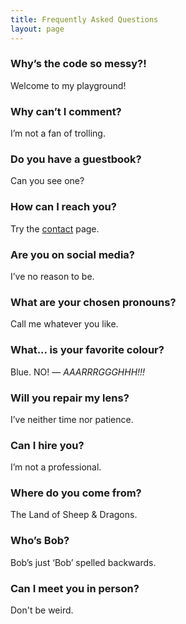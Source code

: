 ```yaml
---
title: Frequently Asked Questions
layout: page
---
```


### Why’s the code so messy?! ###

Welcome to my playground!

### Why can’t I comment? ###

I’m not a fan of trolling.

### Do you have a guestbook? ###

Can you see one?

### How can I reach you? ###

Try the [contact](https://martbetz.github.io/contact.html) page. 

### Are you on social media? ###

I’ve no reason to be.

### What are your chosen pronouns? ###

Call me whatever you like. 

### What... is your favorite colour? ###

Blue. NO! — _AAARRRGGGHHH!!!_

### Will you repair my lens? ###

I’ve neither time nor patience.

### Can I hire you? ###

I’m not a professional.

### Where do you come from? ###

The Land of Sheep & Dragons.

### Who’s Bob? ###

Bob’s just ‘Bob’ spelled backwards.

### Can I meet you in person? ###

Don't be weird.




